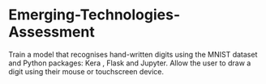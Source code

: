 # Emerging-Technologies-Assessment
Train a model that recognises hand-written digits using the MNIST dataset and Python packages: Kera , Flask and Jupyter. Allow the user to draw a digit using their mouse or touchscreen device.
